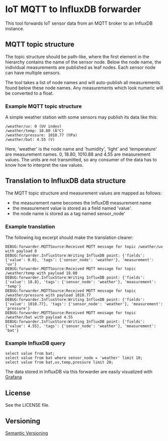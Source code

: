# IoT MQTT to InfluxDB forwarder #

This tool forwards IoT sensor data from an MQTT broker to an InfluxDB instance.

## MQTT topic structure ##

The topic structure should be path-like, where the first element in the hierarchy contains
the name of the sensor node. Below the node name, the individual measurements are published
as leaf nodes. Each sensor node can have multiple sensors.

The tool takes a list of node names and will auto-publish all measurements found
below these node names. Any measurements which look numeric will be converted to
a float.

### Example MQTT topic structure ###

A simple weather station with some sensors may publish its data like this:

    /weather/uv: 0 (UV indev)
    /weather/temp: 18.80 (Â°C)
    /weather/pressure: 1010.77 (hPa)
    /weather/bat: 4.55 (V)

Here, 'weather' is the node name and 'humidity', 'light' and 'temperature' are
measurement names. 0, 18.80, 1010.88 and 4.55 are measurement values. The units
are not transmitted, so any consumer of the data has to know how to interpret
the raw values.

## Translation to InfluxDB data structure ##

The MQTT topic structure and measurement values are mapped as follows:

- the measurement name becomes the InfluxDB measurement name
- the measurement value is stored as a field named 'value'.
- the node name is stored as a tag named sensor\_node'

### Example translation ###

The following log excerpt should make the translation clearer:

    DEBUG:forwarder.MQTTSource:Received MQTT message for topic /weather/uv with payload 0
    DEBUG:forwarder.InfluxStore:Writing InfluxDB point: {'fields': {'value': 0.0}, 'tags': {'sensor_node': 'weather'}, 'measurement': 'uv'}
    DEBUG:forwarder.MQTTSource:Received MQTT message for topic /weather/temp with payload 18.80
    DEBUG:forwarder.InfluxStore:Writing InfluxDB point: {'fields': {'value': 18.8}, 'tags': {'sensor_node': 'weather'}, 'measurement': 'temp'}
    DEBUG:forwarder.MQTTSource:Received MQTT message for topic /weather/pressure with payload 1010.77
    DEBUG:forwarder.InfluxStore:Writing InfluxDB point: {'fields': {'value': 1010.77}, 'tags': {'sensor_node': 'weather'}, 'measurement': 'pressure'}
    DEBUG:forwarder.MQTTSource:Received MQTT message for topic /weather/bat with payload 4.55
    DEBUG:forwarder.InfluxStore:Writing InfluxDB point: {'fields': {'value': 4.55}, 'tags': {'sensor_node': 'weather'}, 'measurement': 'bat'}

### Example InfluxDB query ###

    select value from bat;
    select value from bat where sensor_node = 'weather' limit 10;
    select value from bat,uv,temp,pressure limit 20; 

The data stored in InfluxDB via this forwarder are easily visualized with [Grafana](http://grafana.org/)

## License ##

See the LICENSE file.

## Versioning ##

[Semantic Versioning](http://www.semver.org)
